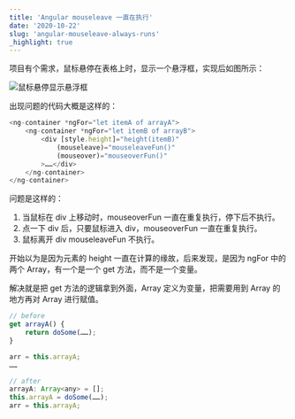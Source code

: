 ```yaml
---
title: 'Angular mouseleave 一直在执行'
date: '2020-10-22'
slug: 'angular-mouseleave-always-runs'
_highlight: true
---
```


项目有个需求，鼠标悬停在表格上时，显示一个悬浮框，实现后如图所示：

![鼠标悬停显示悬浮框](https://lipk.oss-ap-southeast-1.aliyuncs.com/images/angular-mouseleave-always-runs.jpg)

出现问题的代码大概是这样的：

```javascript
<ng-container *ngFor="let itemA of arrayA">
    <ng-container *ngFor="let itemB of arrayB">
        <div [style.height]="height(itemB)"
            (mouseleave)="mouseleaveFun()"
            (mouseover)="mouseoverFun()"
        >……</div>
    </ng-container>
</ng-container>
```

问题是这样的：

1. 当鼠标在 div 上移动时，mouseoverFun 一直在重复执行，停下后不执行。
2. 点一下 div 后，只要鼠标进入 div，mouseoverFun 一直在重复执行。
3. 鼠标离开 div mouseleaveFun 不执行。

开始以为是因为元素的 height 一直在计算的缘故，后来发现，是因为 ngFor 中的两个 Array，有一个是一个 get 方法，而不是一个变量。

解决就是把 get 方法的逻辑拿到外面，Array 定义为变量，把需要用到 Array 的地方再对 Array 进行赋值。

```javascript
// before
get arrayA() {
    return doSome(……);
}

arr = this.arrayA;
……

// after
arrayA: Array<any> = [];
this.arrayA = doSome(……);
arr = this.arrayA;

```
